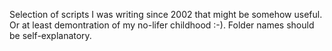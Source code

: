 Selection of scripts I was writing since 2002 that might be somehow useful.
Or at least demontration of my no-lifer childhood :-). Folder names should
be self-explanatory.
